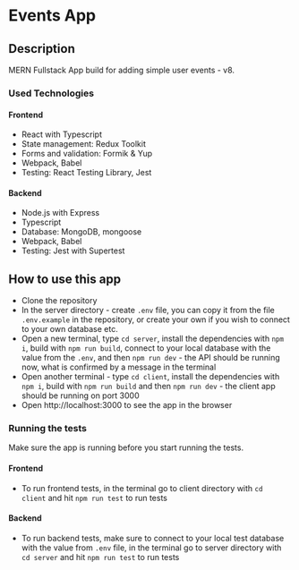 # Events App

## Description

MERN Fullstack App build for adding simple user events - v8.

### Used Technologies

#### Frontend

- React with Typescript
- State management: Redux Toolkit
- Forms and validation: Formik & Yup
- Webpack, Babel
- Testing: React Testing Library, Jest

#### Backend

- Node.js with Express
- Typescript
- Database: MongoDB, mongoose
- Webpack, Babel
- Testing: Jest with Supertest

## How to use this app

- Clone the repository
- In the server directory - create `.env` file, you can copy it from the file `.env.example` in the repository, or create your own if you wish to connect to your own database etc.
- Open a new terminal, type `cd server`, install the dependencies with `npm i`, build with `npm run build`, connect to your local database with the value from the `.env`, and then `npm run dev` - the API should be running now, what is confirmed by a message in the terminal
- Open another terminal - type `cd client`, install the dependencies with `npm i`, build with `npm run build` and then `npm run dev` - the client app should be running on port 3000
- Open http://localhost:3000 to see the app in the browser

### Running the tests

Make sure the app is running before you start running the tests.

#### Frontend

- To run frontend tests, in the terminal go to client directory with `cd client` and hit `npm run test` to run tests

#### Backend

- To run backend tests, make sure to connect to your local test database with the value from `.env` file, in the terminal go to server directory with `cd server` and hit `npm run test` to run tests
